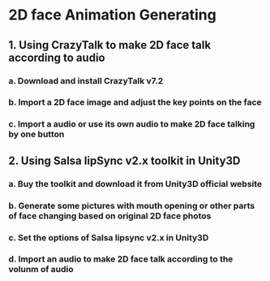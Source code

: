 # 2D face Animation Generating
## 1. Using CrazyTalk to make 2D face talk according to audio
### a. Download and install CrazyTalk v7.2
### b. Import a 2D face image and adjust the key points on the face
### c. Import a audio or use its own audio to make 2D face talking by one button

## 2. Using Salsa lipSync v2.x toolkit in Unity3D
### a. Buy the toolkit and download it from Unity3D official website
### b. Generate some pictures with mouth opening or other parts of face changing based on original 2D face photos
### c. Set the options of Salsa lipsync v2.x in Unity3D
### d. Import an audio to make 2D face talk according to the volunm of audio

